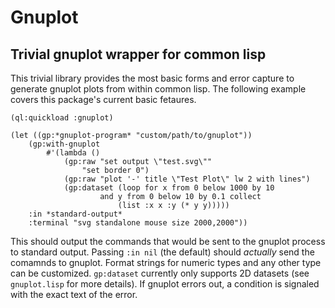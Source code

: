 # Gnuplot

## Trivial gnuplot wrapper for common lisp

This trivial library provides the most basic forms and error capture to generate gnuplot plots from within common lisp.
The following example covers this package's current basic fetaures.

```
(ql:quickload :gnuplot)

(let ((gp:*gnuplot-program* "custom/path/to/gnuplot"))
	(gp:with-gnuplot
		#'(lambda ()
			(gp:raw "set output \"test.svg\""
				"set border 0")
			(gp:raw "plot '-' title \"Test Plot\" lw 2 with lines")
			(gp:dataset (loop for x from 0 below 1000 by 10
					and y from 0 below 10 by 0.1 collect
						(list :x x :y (* y y)))))
	:in *standard-output*
	:terminal "svg standalone mouse size 2000,2000"))
```

This should output the commands that would be sent to the gnuplot process to standard output. Passing `:in nil` (the default) should _actually_ send the comamnds to gnuplot. Format strings for numeric types and any other type can be customized. `gp:dataset` currently only supports 2D datasets (see `gnuplot.lisp` for more details). If gnuplot errors out, a condition is signaled with the exact text of the error.
